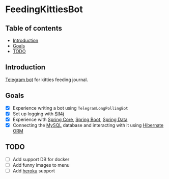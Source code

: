 # FeedingKittiesBot

## Table of contents

* [Introduction](#Introduction)
* [Goals](#Goals)
* [TODO](#TODO)

## Introduction

[Telegram bot](https://core.telegram.org/bots) for kitties feeding journal.

## Goals

- [x] Experience writing a bot using `TelegramLongPollingBot`
- [x] Set up logging with [Slf4j](https://github.com/qos-ch/slf4j)
- [x] Experience with [Spring Core](https://spring.io/projects/spring-framework), [Spring Boot](https://spring.io/projects/spring-boot), [Spring Data](https://spring.io/projects/spring-data)
- [x] Connecting the [MySQL](https://www.mysql.com/) database and interacting with it using [Hibernate ORM](https://github.com/hibernate)

## TODO

- [ ] Add support DB for docker
- [ ] Add funny images to menu
- [ ] Add [heroku](https://www.heroku.com/) support
